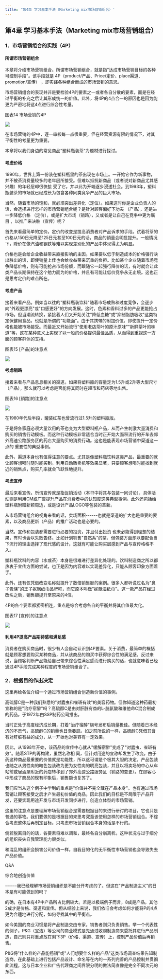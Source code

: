 ```yaml
---
title: '第4章 学习基本手法（Marketing mix市场营销组合）'
---
```


第4章 学习基本手法（Marketing mix市场营销组合）
-----------------------------------------------

### 1．市场营销组合的实践（4P）

#### 所谓市场营销组合

本章将介绍市场营销组合。所谓市场营销组合，就是指"达成市场营销目标的各种可控制手段"。该手段就是
4P（product/产品、Price/定价、place渠道、promotion/宣传）
，即实践各种组合而成的市场营销的意思。

市场营销组合的表现并非是要检验4P的要素之一或者各自分散的要素，而是在经过平衡的补充之后让其形成统一的价值。此外，将4P的4点合一的原因也是因为能更为严密地将这4点进行综合性考量。

图表14 市场营销的4P

![](../../media/mba_qing_song_du_-_shi_chang_ying_xiao/file13.jpg)

在市场营销的4P中，逐一审核每一点很重要，但在经营资源有限的情况下，对其平衡性的考量更为重要。

本章将以我们身边的常见商品"塑料瓶装茶"为题材进行探讨。

#### 考虑价格

1990年，世界上第一份装在塑料瓶里的茶出现在市场上。一开始它作为新事物，并不被茶消费量较多的老年层所接受。但难以抵抗新商品（或者说对新商品尤其感兴趣）的年轻层却很快接
受了它，并以此为开端逐步浸透社会。到1993年，塑料瓶装茶的市场就已经成长为包含各种同类竞争产品的巨大市场。

当然，随着市场的饱和，就必须突出差异化（定位）。如果这时你是企业负责人的话，会选择进行怎样的市场营销组合呢？是针对顾客偏好下功夫
（产品），还是进一步降低价格
（定价），或是扩大市场（销路），又或者是让自己在竞争中更为瞩目
，以推广来决胜（宣传）呢？

首先来看最简单的定价。定价的改变是提高消费者对产品诉求的手段。试着将茶的价格从150日元降至125日元甚至100日元的话，商品的销量会明显提升。一般情况下，降价在像汽油和钢铁等难以实现差别化的产品中体现得尤为明显。

价格也是会给企业收益带来直接影响的主因。如果要以低于制造成本的价格强行决出胜出的话，即使销量上佳也会给收益带来沉重的负担。比如某个企业随着市场竞争降低价格，则有可能抢占市场份额，而跟随它一起强行降价的话，有时就会让此类产品长期保持在这个勉力而为的价格，并且有可能让低价竞争永无止境。这也正是思考定价的难点所在。

#### 考虑产品

接着来看产品。例如当以往的"塑料瓶装饮料"随着市场成熟和过度竞争，会逐步向"外观更漂亮"或"口感更好"的方向发展。这时，色素和香料过多的产品更能抢占市场。但当潮流转换，紧接着人们又开始关注"降低血糖"或"抑制脂肪吸收"这类特定保健用食品，也就是所谓的"功能面"。由于其携带的附加价值，即使提升一定价格也能被市场接受。而最近又开始流行"使用老店茶叶的原汁原味""新鲜茶叶的味道"等，这在某种意义上实现了以一般的价格提供最佳品质，从而得到重视这一方面的顾客群体的支持。

图表15 \[产品\]的注意点

![](../../media/mba_qing_song_du_-_shi_chang_ying_xiao/file14.jpg)

#### 考虑销路

接着来看与产品息息相关的渠道。如果将塑料瓶的容量定为1.5升或2升等大型尺寸（产品），那么就可以考虑是否能将其同时在超市和药店等地出售。

图表16 \[销路\]的注意点

![](../../media/mba_qing_song_du_-_shi_chang_ying_xiao/file15.jpg)

在1980年代后半段，罐装红茶也曾流行过1.5升的塑料瓶版。

于是将各家庭必须大量饮用的茶也变为大型塑料瓶产品，从而产生刺激大量消费和购买的销售行动模板。而这种行动模板非常适合当时正开始大面积流行的开车去郊外高速公路服务区的药店大量购买的消费行动。这也是能表现市场营销中渠道这一点的
重要性的典型事例。

此外，渠道本身也有值得注意的要点。尤其是像塑料瓶饮料这类产品，最重要的就让顾客想喝时随时能买到。利用自动贩卖机等效果显著，只要顾客想喝时能找到就近的销售点，购买几率就会飞跃性地提升。

#### 考虑宣传

最后来看宣传。所谓宣传就是指促销活动（本书中将其与包装一同讨论），具体活动则是利用CM或广告提升产品在消费者中的认知度这类典型事例。此外还包括给塑料瓶附赠新颖周边，或是设计产品LOGO等包装的革新。

从市场营销组合的视角来看的话，卖场面积------也就是渠道的扩大也是重要的要素，以及商品更新（产品）的推广活动也是必要的。

当然，宣传和包装都需要进行必要的投资，并且付出投资
也未必能得到理想的结果，有时也会以失败告终。比如计划销售"自然系"的茶，但包装方面却以要配合当下流行的理由选择了现代感的设计，这就有可能让购买层感到产品与宣传格格不入。

塑料瓶饮料的内容（水或茶）本身是很难进行差异化处理的。饮料制造商之所以都热衷于宣传方面的尝试，也正是因为内容难以实现差异化，只能从顾客印象方面着手。

此外，还有仅凭借改变名称就提升了数倍销售额的案例。很多人都听说过名为"鼻子贵族"的王子妮飘纸巾品牌吧，而它原本叫做"妮飘湿纸巾"。这一款产品在经过改名之后，销售额提升至原来的4倍。

4P的各个要素都紧密相连，重点是综合考虑各自的平衡并将其价值最大化。

图表17 \[宣传\]的注意点

![](../../media/mba_qing_song_du_-_shi_chang_ying_xiao/file16.jpg)

#### 利用4P提高产品期待感和满足感

消费者在购买商品时，很少有人会自动认识到4P要素。关于消费，最简单的概括就是顾客想要购买某种商品，并从该商品的购买中获得综合性的满足感。反过来说，当顾客判断产品能给自己带来综合性满足感而进行购买的话，也就意味着已经通过4P手段完成某种程度的市场营销组合了。

### 2．根据目的作出决定

这里再给各位介绍一个通过市场营销组合创造新价值的事例。

高硫醇C是一种我们熟悉的"对蠹虫和雀斑有效"的美容药物。但你知道这种药最初宣称的是"治疗宿醉"吗？高硫醇C是由对肝脏有益的L-胱氨酸和维他命C混合制成的药品，于1972年由SSP制药公司推出。

当时正处于高度经济成长期，打着"治疗宿醉"旗号发布后销量极佳。但随着日本经济的不景气，高硫醇C的销量也日渐萎靡。如之前所说的一样，高硫醇C凭借其含有对肝脏有益的成分，从一开始也对美容有一定效果。

因此，从1998年开始，该药品的宣传中心就从"缓解宿醉"变成了"对蠹虫、雀斑有效"。随着STP的再构建，虽然名称相
同，但针对用途的宣称却发生了改变。由于药这种商品最重要的价值就是功能性，所以这可谓是个极其大胆的决定。产品包装也随之从男性向的暗色包装改为更为女性向的明亮包装，并且以将卖场的中心从车站前或居酒屋附近的药店转移到了郊外高速公路服务区（销路的变更）。在顾客心中形成了商品的现有印象后，销售额也复苏了。

我们应当从这个例子中学到的重点是"价值并不完全藏在产品本身"。也有通过市场营销让顾客接受之后才产生最初价值的商品。因此我们的目标是不局限于产品开发，还要实现用途开发与市场开发同步进行，创造立体型的市场营销。

这里的注意点是要理解市场营销组合是需要根据目的来进行研讨的项目，它也只是普通的事物。我们要做的是根据目的来思考究竟该使用怎样的市场营销组合。不综合考虑整体后再制定目标，只考虑市场营销组合本身的话是不行的。

倘若脱离目的的话，各要素将难以调和，最终各自分崩离析。这种状况与过于细分的组织丧失自我管理能力很类似。

和混乱的组织会损害公司价值一样，自我目的化的无平衡性市场营销也会导致失去产品价值。

Q&A

综合地创造价值

------我已经理解市场营销组织是不能分开考虑的了。但这在"产品制造主义"的日本是有可能做到的吗？

的确，在日本有4P中产品所占比例较大。若是以极端例子而言，8成是产品，其他2成才是价格、渠道和宣传。但从经验上来说，我们依旧会考虑如何才能将P的4点更为合适地进行分配，如何寻找其中的平衡点。

如今美国的商业习惯是将产品制造交由专家，销售者则只负责销售。举一个代表性的例子，P&G（宝洁）等公司的商业模式是先通过收购制造商来委托其进行产品制造，自己则只将重点放在剩下3P（价格、渠道、宣传）上，控制产品价值后再销售。

P&G将"什么样的产品能畅销"或"人们想要什么样的产品"这类市场调查结果告知制造商，在此基础上进行包括产品设计、命名等在内的一系列完善的产品控制并贯彻此流程。这与日本企业和广告代理商之间界限分明的做法简直像是完全不同次元的东西。
